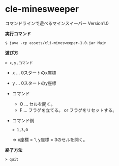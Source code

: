 # cle-minesweeper

コマンドラインで遊べるマインスイーパー
Version1.0

__実行コマンド__

```$ java -cp assets/cli-minesweeper-1.0.jar Main```


__遊び方__

`> x,y,コマンド`

- x ... 0スタートのx座標

- y ... 0スタートのy座標

- コマンド
  - O ... セルを開く。
  - F ... フラグを立てる。 or フラグをリセットする。
  
- コマンド例

   `> 1,3,O`

    ⇒ x座標 = 1, y座標 = 3のセルを開く。   
   
   
  
 __終了方法__
 
 `> quit`